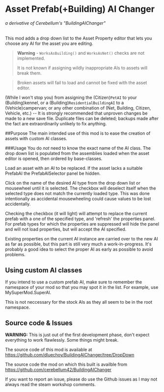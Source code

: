 # Asset Prefab(+Building) AI Changer

###### a derivative of Cerebellum's "BuildingAIChanger"


This mod adds a drop down list to the Asset Property editor that lets you choose any AI for the asset you are editing.

>**Warning** - `WorksAsBuilding()` and `WorksAsNet()` checks are not implemented.
>
>It is not known if assigning wildly inappropriate AIs to assets will break them.

>Broken assets will fail to load and cannot be fixed with the asset editor.

(While I won't stop you) from assigning the (Citizen)`PetAI` to your (Building)kennel, or a (Building)`ResidentialBuildingAI` to a (Vehicle)campervan; or any other combination of (Net, Building, Citizen, Vehicle, etc.) -- It is strongly recommended that unproven changes be made to a new save file. 
Duplicate files can be deleted; backups made after the fact are extraordinarily unlikely to fix anything.

##Purpose
The main intended use of this mod is to ease the creation of assets with custom AI classes.

###Usage
You do *not* need to know the exact name of the AI class. The drop down list is populated from the assemblies loaded when the asset editor is opened, then ordered by base-classes.

Load an asset with an AI to be replaced. If the asset lacks a suitable PrefabAI the PrefabAISelector panel be hidden.

Click on the name of the desired AI type from the drop down list or mousewheel until it is selected. The checkbox will deselect itself when the selected type does not match the currently loaded type.  This was done intentionally as accidental mousewheeling could cause values to be lost accidentally.

Checking the checkbox (it will light) will attempt to replace the current prefab with a one of the specified type, and 'refresh' the properties panel.  For prefab types for which the properties are suppressed will hide the panel and will not load properties, but will accept the AI specified.

Existing properties on the current AI instance are carried over to the new AI as far as possible, but this part is still very much a work-in-progress. It's probably a good idea to select the proper AI as early as possible to avoid problems.

## Using custom AI classes

If you intend to use a custom prefab AI, make sure to remember the namespace of your mod so that you may spot it in the list. For example, use MySuperMod.SuperAI. 

This is not neccessary for the stock AIs as they all seem to be in the root namespace.

## Source code & Issues

**WARNING:** This is just out of the first development phase, don't expect everything to work flawlessly. Some things might break.

The source code of this mod is available at https://github.com/dluechoy/BuildingAIChanger/tree/DropDown

The source code the mod on which this built is availble from https://github.com/cerebellum42/BuildingAIChanger

If you want to report an issue, please do use the Github issues as I may not always read the steam workshop comments.
